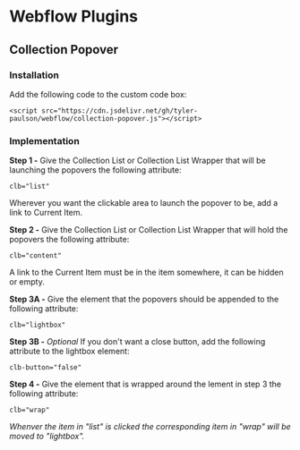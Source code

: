 # Webflow Plugins

## Collection Popover

### Installation

Add the following code to the </body> custom code box:

```
<script src="https://cdn.jsdelivr.net/gh/tyler-paulson/webflow/collection-popover.js"></script>
```

### Implementation

**Step 1 -** Give the Collection List or Collection List Wrapper that will be launching the popovers the following attribute:

```
clb="list"
```

Wherever you want the clickable area to launch the popover to be, add a link to Current Item.

**Step 2 -** Give the Collection List or Collection List Wrapper that will hold the popovers the following attribute:

```
clb="content"
```

A link to the Current Item must be in the item somewhere, it can be hidden or empty.

**Step 3A -** Give the element that the popovers should be appended to the following attribute:

```
clb="lightbox"
```

**Step 3B -** *Optional* If you don't want a close button, add the following attribute to the lightbox element:

```
clb-button="false"
```

**Step 4 -** Give the element that is wrapped around the lement in step 3 the following attribute:

```
clb="wrap"
```

*Whenver the item in "list" is clicked the corresponding item in "wrap" will be moved to "lightbox".*